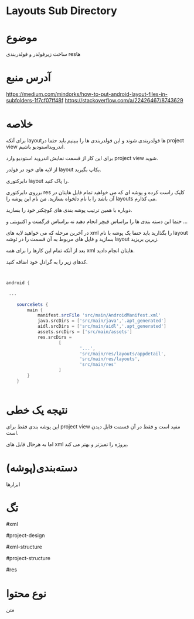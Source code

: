 Layouts Sub Directory
===


موضوع
===

ساخت زیرفولدر و فولدربندی resها

آدرس منبع
===

https://medium.com/mindorks/how-to-put-android-layout-files-in-subfolders-1f7cf07ff48f
https://stackoverflow.com/a/22426467/8743629


خلاصه
===

برای آنکه layoutها فولدربندی شوند و این فولدربندی ها را ببینیم باید حتما در project view اندرویداستودیو باشیم.

برای این کار از قسمت نمایش اندروید استودیو وارد project view شوید.

از لایه های خود در فولدر layout بکاپ بگیرید.

دابرکتوری layout  را پاک کنید.

برروی دایرکتوری res  کلیک راست کرده و پوشه ای که می خواهید تمام فایل هایتان در آن باشد را با نام دلخواه بسازید.
من نام این پوشه را layouts می کذارم.

دوباره با همین ترتیب پوشه بندی های کوچکتر خود را بسازید.

حتما این دسته بندی ها را براساس فیچر انجام دهید نه براساس فرگمنت و اکتیویتی و ...

در آخرین مرحله که می خواهید لایه های xml را بگذارید باید حتما یک پوشه با نام layout  بسازید و فایل های مربوط به آن قسمت را در ئوشه layout زیرین بریزید.

بعد از آنکه تمام این کارها را برای همه xml هایتان انجام دادید.

کدهای زیر را به گرادل خود اضافه کنید.

```gradle


android {

 ...
 
    sourceSets {
        main {
            manifest.srcFile 'src/main/AndroidManifest.xml'
            java.srcDirs = ['src/main/java','.apt_generated']
            aidl.srcDirs = ['src/main/aidl','.apt_generated']
            assets.srcDirs = ['src/main/assets']
            res.srcDirs =
                    [
                            '...',
                            'src/main/res/layouts/appdetail',
                            'src/main/res/layouts',
                            'src/main/res'
                    ]
        }
    }
    
```




نتیجه یک خطی
===
این پوشه بندی فقط برای project view مفید است و فقط در آن قسمت قابل دیدن است.

اما به هرحال فایل های xml پروژه را تمیزتر و بهتر می کند.

 
 
دسته‌بندی(پوشه)
===
ابزارها



تگ
===

#xml 

#project-design

#xml-structure

#project-structure

#res



نوع محتوا
===

متن